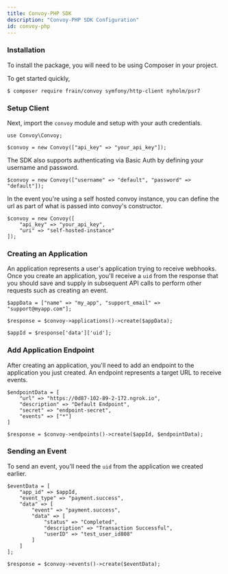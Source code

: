 ```yaml
---
title: Convoy-PHP SDK
description: "Convoy-PHP SDK Configuration"
id: convoy-php
---
```


### Installation

To install the package, you will need to be using Composer in your project.

To get started quickly,

```bash[terminal]
$ composer require frain/convoy symfony/http-client nyholm/psr7
```

### Setup Client

Next, import the `convoy` module and setup with your auth credentials.

```php[example]
use Convoy\Convoy;

$convoy = new Convoy(["api_key" => "your_api_key"]);
```

The SDK also supports authenticating via Basic Auth by defining your username and password.

```php[example]
$convoy = new Convoy(["username" => "default", "password" => "default"]);
```

In the event you're using a self hosted convoy instance, you can define the url as part of what is passed into convoy's constructor.

```php[example]
$convoy = new Convoy([
    "api_key" => "your_api_key",
    "uri" => "self-hosted-instance"
]);
```

### Creating an Application

An application represents a user's application trying to receive webhooks. Once you create an application, you'll receive a `uid` from the response that you should save and supply in subsequent API calls to perform other requests such as creating an event.

```php[example]
$appData = ["name" => "my_app", "support_email" => "support@myapp.com"];

$response = $convoy->applications()->create($appData);

$appId = $response['data']['uid'];
```

### Add Application Endpoint

After creating an application, you'll need to add an endpoint to the application you just created. An endpoint represents a target URL to receive events.

```php[example]
$endpointData = [
    "url" => "https://0d87-102-89-2-172.ngrok.io",
    "description" => "Default Endpoint",
    "secret" => "endpoint-secret",
    "events" => ["*"]
]

$response = $convoy->endpoints()->create($appId, $endpointData);
```

### Sending an Event

To send an event, you'll need the `uid` from the application we created earlier.

```php[example]
$eventData = [
    "app_id" => $appId,
    "event_type" => "payment.success",
    "data" => [
        "event" => "payment.success",
        "data" => [
            "status" => "Completed",
            "description" => "Transaction Successful",
            "userID" => "test_user_id808"
        ]
    ]
];

$response = $convoy->events()->create($eventData);
```